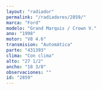 ```yaml
---
layout: "radiador"
permalink: "/radiadores/2859/"
marca: "Ford"
modelo: "Grand Marquis / Crown V."
ano: "1998"
motor: "V8 4.6"
transmision: "Automática"
parte: "431393"
clima: "Con clima"
alto: "27 1/2"
ancho: "18 3/8"
observaciones: ""
id: "2859"
---
```


